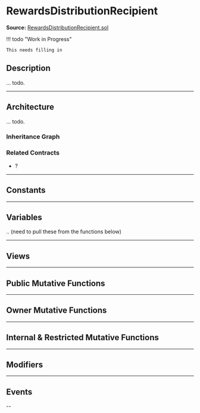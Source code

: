 # RewardsDistributionRecipient

**Source:** [RewardsDistributionRecipient.sol](https://github.com/Synthetixio/oikos/blob/master/contracts/RewardsDistributionRecipient.sol)

!!! todo "Work in Progress"

    This needs filling in

## Description

... todo.

---

## Architecture

... todo.

<!--centered-image>
    ![Architecture Graph](../img/graphs/todo-architecture.svg)
</centered-image-->

### Inheritance Graph

<!--centered-image>
    ![Inheritance graph](../img/graphs/todo.svg)
</centered-image-->

### Related Contracts

- ?

---

## Constants

---

## Variables

.. (need to pull these from the functions below)

---

## Views

---

## Public Mutative Functions

---

## Owner Mutative Functions

---

## Internal & Restricted Mutative Functions

---

## Modifiers

---

## Events

--
